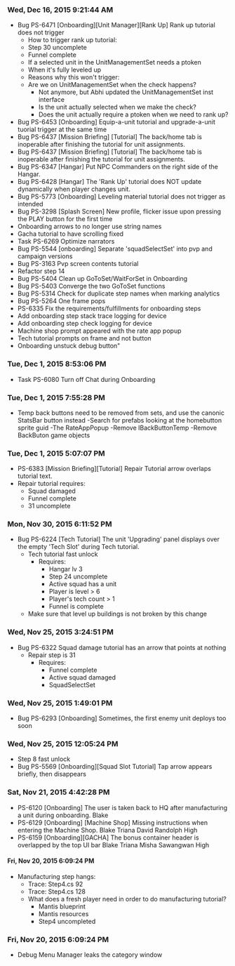 ### Wed, Dec 16, 2015  9:21:44 AM
- Bug    PS-6471 [Onboarding][Unit Manager][Rank Up] Rank up tutorial does not trigger
    - How to trigger rank up tutorial:
    - Step 30 uncomplete  
    - Funnel complete
    - If a selected unit in the UnitManagementSet needs a ptoken
    - When it's fully leveled up
    - Reasons why this won't trigger:
    - Are we on UnitManagementSet when the check happens?
        - Not anymore, but Abhi updated the UnitManagementSet inst interface
        - Is the unit actually selected when we make the check?
        - Does the unit actually require a ptoken when we need to rank up?
- Bug    PS-6453 [Onboarding] Equip-a-unit tutorial and upgrade-a-unit tuorial trigger at the same time
- Bug    PS-6437 [Mission Briefing] [Tutorial] The back/home tab is inoperable after finishing the tutorial for unit assignments.
- Bug    PS-6437 [Mission Briefing] [Tutorial] The back/home tab is inoperable after finishing the tutorial for unit assignments.
- Bug    PS-6347 [Hangar] Put NPC Commanders on the right side of the Hangar.
- Bug    PS-6428 [Hangar] The 'Rank Up' tutorial does NOT update dynamically when player changes unit.
- Bug    PS-5773 [Onboarding] Leveling material tutorial does not trigger as intended
- Bug    PS-3298 [Splash Screen] New profile, flicker issue upon pressing the PLAY button for the first time
- Onboarding arrows to no longer use string names
- Gacha tutorial to have scrolling fixed
- Task   PS-6269 Optimize narrators
- Bug    PS-5544 [onboarding] Separate 'squadSelectSet' into pvp and campaign versions
- Bug    PS-3163 Pvp screen contents tutorial
- Refactor step 14 
- Bug    PS-5404 Clean up GoToSet/WaitForSet in Onboarding
- Bug    PS-5403 Converge the two GoToSet functions
- Bug    PS-5314 Check for duplicate step names when marking analytics
- Bug    PS-5264 One frame pops
- PS-6335 Fix the requirements/fulfillments for onboarding steps
- Add onboarding step stack trace logging for device
- Add onboarding step check logging for device
- Machine shop prompt appeared with the rate app popup
- Tech tutorial prompts on frame and not button
- Onboarding unstuck debug button"

### Tue, Dec  1, 2015  8:53:06 PM
- Task   PS-6080 Turn off Chat during Onboarding

### Tue, Dec  1, 2015  7:55:28 PM
- Temp back buttons need to be removed from sets, and use the canonic StatsBar button instead
    -Search for prefabs looking at the homebutton sprite guid
    -The RateAppPopup
    -Remove IBackButtonTemp
    -Remove BackButon game objects

### Tue, Dec  1, 2015  5:07:07 PM
- PS-6383 [Mission Briefing][Tutorial] Repair Tutorial arrow overlaps tutorial text.
- Repair tutorial requires:
    - Squad damaged
    - Funnel complete
    - 31 uncomplete

### Mon, Nov 30, 2015  6:11:52 PM
- Bug    PS-6224 [Tech Tutorial] The unit 'Upgrading' panel displays over the empty 'Tech Slot' during Tech tutorial.
    - Tech tutorial fast unlock
        - Requires:
            - Hangar lv 3
            - Step 24 uncomplete
            - Active squad has a unit
            - Player is level > 6
            - Player's tech count > 1
            - Funnel is complete
    - Make sure that level up buildings is not broken by this change

### Wed, Nov 25, 2015  3:24:51 PM
- Bug    PS-6322 Squad damage tutorial has an arrow that points at nothing
    - Repair step is 31
        - Requires:
            - Funnel complete
            - Active squad damaged
            - SquadSelectSet

### Wed, Nov 25, 2015  1:49:01 PM
- Bug    PS-6293 [Onboarding] Sometimes, the first enemy unit deploys too soon

### Wed, Nov 25, 2015 12:05:24 PM
- Step 8 fast unlock
- Bug    PS-5569 [Onboarding][Squad Slot Tutorial] Tap arrow appears briefly, then disappears

### Sat, Nov 21, 2015  4:42:28 PM
- PS-6120 [Onboarding] The user is taken back to HQ after manufacturing a unit during onboarding. Blake 
- PS-6129 [Onboarding] [Machine Shop] Missing instructions when entering the Machine Shop.    Blake Triana    David Randolph  High
- PS-6159 [Onboarding][GACHA] The bonus container header is overlapped by the top UI bar  Blake Triana    Misha Sawangwan High

#### Fri, Nov 20, 2015  6:09:24 PM
- Manufacturing step hangs:
    - Trace: Step4.cs 92
    - Trace: Step4.cs 128
    - What does a fresh player need in order to do manufacturing tutorial?
        - Mantis blueprint
        - Mantis resources
        - Step4 uncompleted

### Fri, Nov 20, 2015  6:09:24 PM
- Debug Menu Manager leaks the category window
